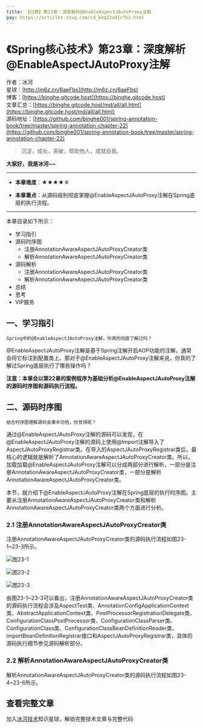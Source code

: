 ```yaml
---
title: 【付费】第23章：深度解析@EnableAspectJAutoProxy注解
pay: https://articles.zsxq.com/id_khq22od1cfhz.html
---
```


# 《Spring核心技术》第23章：深度解析@EnableAspectJAutoProxy注解

作者：冰河
<br/>星球：[http://m6z.cn/6aeFbs](http://m6z.cn/6aeFbs)
<br/>博客：[https://binghe.gitcode.host](https://binghe.gitcode.host)
<br/>文章汇总：[https://binghe.gitcode.host/md/all/all.html](https://binghe.gitcode.host/md/all/all.html)
<br/>源码地址：[https://github.com/binghe001/spring-annotation-book/tree/master/spring-annotation-chapter-22](https://github.com/binghe001/spring-annotation-book/tree/master/spring-annotation-chapter-22)

> 沉淀，成长，突破，帮助他人，成就自我。

**大家好，我是冰河~~**

------

* **本章难度**：★★★★☆

* **本章重点**：从源码级别彻底掌握@EnableAspectJAutoProxy注解在Spring底层的执行流程。

------

本章目录如下所示：

* 学习指引
* 源码时序图
  * 注册AnnotationAwareAspectJAutoProxyCreator类
  * 解析AnnotationAwareAspectJAutoProxyCreator类
* 源码解析
  * 注册AnnotationAwareAspectJAutoProxyCreator类
  * 解析AnnotationAwareAspectJAutoProxyCreator类
* 总结
* 思考
* VIP服务

## 一、学习指引

`Spring中的@EnableAspectJAutoProxy注解，你真的彻底了解过吗？`

@EnableAspectJAutoProxy注解是基于Spring注解开启AOP功能的注解，通常会将它标注到配置类上。那对于@EnableAspectJAutoProxy注解来说，你真的了解过Spring底层执行了哪些操作吗？

**注意：本章会以第22章的案例程序为基础分析@EnableAspectJAutoProxy注解的源码时序图和源码执行流程。**

## 二、源码时序图

`结合时序图理解源码会事半功倍，你觉得呢？`

通过@EnableAspectJAutoProxy注解的源码可以发现，在@EnableAspectJAutoProxy注解的源码上使用@Import注解导入了AspectJAutoProxyRegistrar类。在导入的AspectJAutoProxyRegistrar类后，最核心的逻辑就是解析了AnnotationAwareAspectJAutoProxyCreator类。所以，加载加载@EnableAspectJAutoProxy注解可以分成两部分进行解析，一部分是注册AnnotationAwareAspectJAutoProxyCreator类，一部分是解析AnnotationAwareAspectJAutoProxyCreator类。

本节，就介绍下@EnableAspectJAutoProxy注解在Spring底层的执行时序图。主要从注册AnnotationAwareAspectJAutoProxyCreator类和解析AnnotationAwareAspectJAutoProxyCreator类两个方面进行分析。

### 2.1 注册AnnotationAwareAspectJAutoProxyCreator类

注册AnnotationAwareAspectJAutoProxyCreator类的源码执行流程如图23-1~23-3所示。

![图23-1](https://binghe.gitcode.host/assets/images/frame/spring/ioc/spring-core-2023-03-19-001.png)



![图23-2](https://binghe.gitcode.host/assets/images/frame/spring/ioc/spring-core-2023-03-19-002.png)



![图23-3](https://binghe.gitcode.host/assets/images/frame/spring/ioc/spring-core-2023-03-19-003.png)

由图23-1~23-3可以看出，注册AnnotationAwareAspectJAutoProxyCreator类的源码执行流程会涉及AspectTest类、AnnotationConfigApplicationContext类、AbstractApplicationContext类、PostProcessorRegistrationDelegate类、ConfigurationClassPostProcessor类、ConfigurationClassParser类、ConfigurationClass类、ConfigurationClassBeanDefinitionReader类、ImportBeanDefinitionRegistrar接口和AspectJAutoProxyRegistrar类，具体的源码执行细节参见源码解析部分。 

### 2.2 解析AnnotationAwareAspectJAutoProxyCreator类

解析AnnotationAwareAspectJAutoProxyCreator类的源码执行流程如图23-4~23-6所示。

## 查看完整文章

加入[冰河技术](http://m6z.cn/6aeFbs)知识星球，解锁完整技术文章与完整代码
